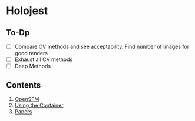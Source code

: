 # Holojest

## To-Dp

* [ ] Compare CV methods and see acceptability. Find number of images for good renders
* [ ] Exhaust all CV methods
* [ ] Deep Methods

## Contents

1. [OpenSFM](opensfm.md)
2. [Using the Container](container-usage.md)
3. [Papers](papers.md)
